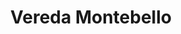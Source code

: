 ---
title: Vereda Montebello
nombre_comunidad: Vereda Montebello
municipio: Chalán
departamento: Sucre
descripcion: >-
  Hacia el año de 1960, existía una finca que tenía por nombre BARETA, esta
  pertenecía al señor Medardo González. En ese tiempo varios habitantes oriundos
  de Colosó invadieron las tierras y decidió vender la finca a INCORA. Llas
  tierras fueron distribuidas entre los habitantes, es así como hace 35 años, se
  funda la vereda de Montebello. Ubicada a 10 minutos de la cabecera municipal
  de Chalán. 
num_personas: 211
num_familias: 53
min_distancia_casco_urbano: 10
km_distancia_casco_urbano: 1
vias_acceso: Calles sin pavimentar transitables, algunos pasos con placa huella.
infraestructura_comunitaria:
  - >-
    * Escuela hasta 5° (Aprox 70 estudiantes). Cuentan con terreno comunitario
    en el cual plantean hacer una nueva sede del colegio que se encuentra en mal
    estado

    * Canchas donde practican fútbol y softbol en regular estado. 

    * Casetas comunales. 
notas_infraestructura_comunitaria: null
liderazgo_comunidad: []
inclusion_diversidad_genero: >-
  No se evidenció población LGTBI pero en la cabecera municipal hay un proceso
  organizativo llamado Casa de Colores. Colectivo LGTBI Mundo de Colores de los
  Montes de María 
comentarios_conectividad: null
punto_SOLE: 'Centro Educativo Nuevo Manzanares '
comentarios_punto_SOLE:
  - >-
    https://es.padlet.com/diazfarasicakevinalexander/sole-monte-bello-y-nuevo-manzanares-gs0qih57w1o0zz79
ppales_actividades_economicas_vocacion_productiva:
  - 'agropecuaria (Maíz - Frijol - tabaco - hortalizas) '
  - ' Ganadería'
comentarios_ppales_actividades_economicas_vocacion_productiva: "* Las familias cuentan con\_3.5 a 5 Has disponibles para rotación de cultivos de frijol-maíz (FENALCE)."
comunidad_sostenible_uso_suelo: null
org_con_proyeccion: []
servicios_publicos_comunidades_focalizadas:
  - >-
    * No hay acueducto. En Montebello cosechan agua y tienen represas en
    diferentes parcelas.
comunidades_focalizadas_educacion_infraestructura_educativa:
  - '* Escuelas hasta 5° (Aprox 70 estudiantes).'
comunidades_focalizadas_practicas_organizativas: []
conectividad_minima: Bueno
iniciativas_priorizadas:
  - >-
    Se trabajó por mejorar la cadena productiva del cacao y fortalecer las
    asociaciones de productores ASODECABON y ASOPROCOAS en las veredas Arroyo de
    María y el Bongal.
org_focalizada: []
riesgo: null
otros_programas_USAID: []
alianzas_colaboradores:
  - "SENA\nAlcaldía \nMin Agricultura \nColectivo de Memoria El Bonche \_\nJusticia Inclusiva \nART\nCARSUCRE\nFenalce\nColanta"
posibilidad_iniciativas_conjuntas_aliados_2: []
actividades_ocio:
  - |-
    * Bingos comunitarios
    * Espacios juveniles
    * Escuela de futbol y softbol – Club Deportivo
  - |2-
     por medio de estos últimos las comunidades se integran y tienen actividades en simultáneo. 
    * Juegos tradicionales en las fiestas patronales.
medios_comunicacion_narrativas_locales:
  - Colectivo de comunicadores y comunicadoras populares Altavoces - EL BONCHE
num_visitas_realizadas: null
num_diagnosticos_rurales_participativos_realizados: null
infraestructura_salud_atencion_psicosocial: []
notas_infraestructura_salud_atencion_psicosocial: "* EPS Mutual Ser. \n* No hay centro de salud. La atención de urgencias - medicina general y odontología se brinda en la cabecera municipal de Chalán desde la IPS Integral Futuro. \n* La IPS tiene convenio con la EPS.\_ \n* La atención especializada se brinda en la ciudad de Sincelejo."
num_visitas_predio: null
url: /reportes/vereda-montebello
layout: comunidad
download_file: /reportes/vereda-montebello.pdf

---